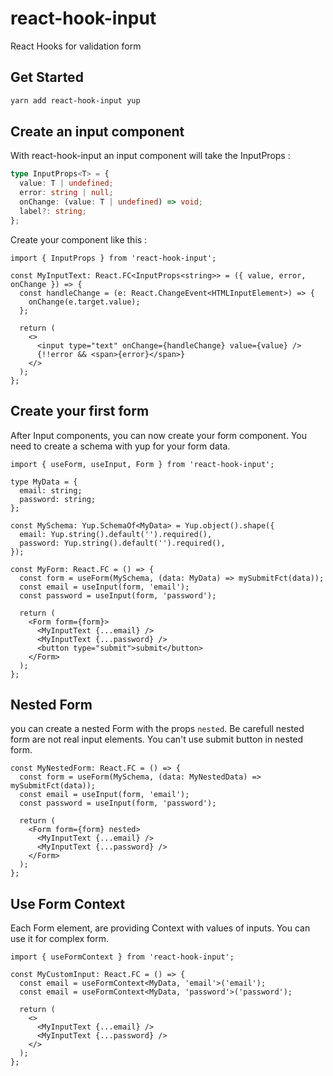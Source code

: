 # react-hook-input

React Hooks for validation form

## Get Started

```sh
yarn add react-hook-input yup
```

## Create an input component

With react-hook-input an input component will take the InputProps :

```ts
type InputProps<T> = {
  value: T | undefined;
  error: string | null;
  onChange: (value: T | undefined) => void;
  label?: string;
};
```

Create your component like this :

```tsx
import { InputProps } from 'react-hook-input';

const MyInputText: React.FC<InputProps<string>> = ({ value, error, onChange }) => {
  const handleChange = (e: React.ChangeEvent<HTMLInputElement>) => {
    onChange(e.target.value);
  };

  return (
    <>
      <input type="text" onChange={handleChange} value={value} />
      {!!error && <span>{error}</span>}
    </>
  );
};
```

## Create your first form

After Input components, you can now create your form component. You need to create a schema with yup for your form data.

```tsx
import { useForm, useInput, Form } from 'react-hook-input';

type MyData = {
  email: string;
  password: string;
};

const MySchema: Yup.SchemaOf<MyData> = Yup.object().shape({
  email: Yup.string().default('').required(),
  password: Yup.string().default('').required(),
});

const MyForm: React.FC = () => {
  const form = useForm(MySchema, (data: MyData) => mySubmitFct(data));
  const email = useInput(form, 'email');
  const password = useInput(form, 'password');

  return (
    <Form form={form}>
      <MyInputText {...email} />
      <MyInputText {...password} />
      <button type="submit">submit</button>
    </Form>
  );
};
```

## Nested Form

you can create a nested Form with the props `nested`. Be carefull nested form are not real input elements. You can't use submit button in nested form.

```tsx
const MyNestedForm: React.FC = () => {
  const form = useForm(MySchema, (data: MyNestedData) => mySubmitFct(data));
  const email = useInput(form, 'email');
  const password = useInput(form, 'password');

  return (
    <Form form={form} nested>
      <MyInputText {...email} />
      <MyInputText {...password} />
    </Form>
  );
};
```

## Use Form Context

Each Form element, are providing Context with values of inputs.
You can use it for complex form.

```tsx
import { useFormContext } from 'react-hook-input';

const MyCustomInput: React.FC = () => {
  const email = useFormContext<MyData, 'email'>('email');
  const email = useFormContext<MyData, 'password'>('password');

  return (
    <>
      <MyInputText {...email} />
      <MyInputText {...password} />
    </>
  );
};
```
